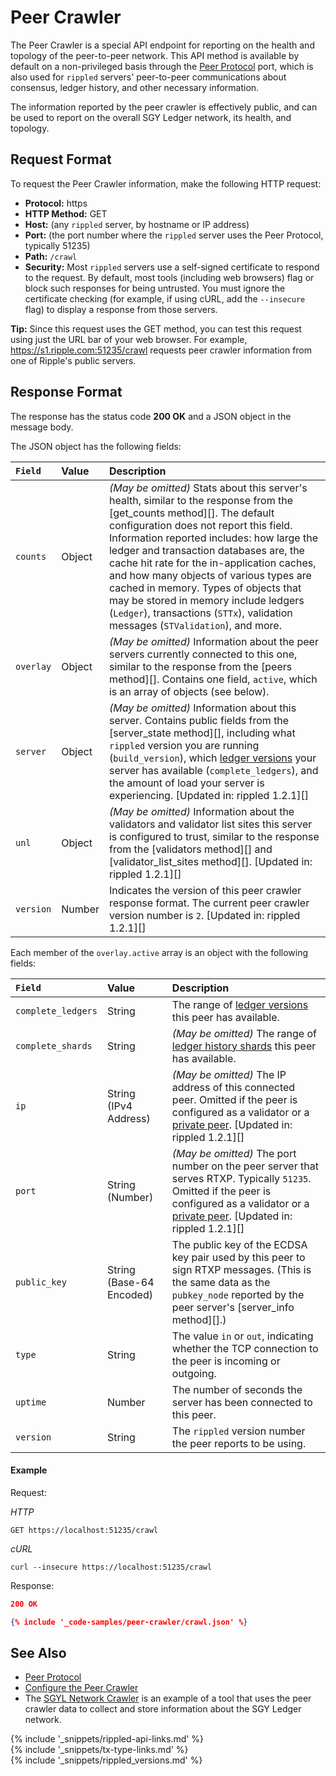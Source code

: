 # Peer Crawler

The Peer Crawler is a special API endpoint for reporting on the health and topology of the peer-to-peer network. This API method is available by default on a non-privileged basis through the [Peer Protocol](peer-protocol.html) port, which is also used for `rippled` servers' peer-to-peer communications about consensus, ledger history, and other necessary information.

The information reported by the peer crawler is effectively public, and can be used to report on the overall SGY Ledger network, its health, and topology.

## Request Format

To request the Peer Crawler information, make the following HTTP request:

- **Protocol:** https
- **HTTP Method:** GET
- **Host:** (any `rippled` server, by hostname or IP address)
- **Port:** (the port number where the `rippled` server uses the Peer Protocol, typically 51235)
- **Path:** `/crawl`
- **Security:** Most `rippled` servers use a self-signed certificate to respond to the request. By default, most tools (including web browsers) flag or block such responses for being untrusted. You must ignore the certificate checking (for example, if using cURL, add the `--insecure` flag) to display a response from those servers.

**Tip:** Since this request uses the GET method, you can test this request using just the URL bar of your web browser. For example, <https://s1.ripple.com:51235/crawl> requests peer crawler information from one of Ripple's public servers.

## Response Format

The response has the status code **200 OK** and a JSON object in the message body.

The JSON object has the following fields:

| `Field`          | Value  | Description                                      |
|:-----------------|:-------|:-------------------------------------------------|
| `counts`         | Object | _(May be omitted)_ Stats about this server's health, similar to the response from the [get_counts method][]. The default configuration does not report this field. Information reported includes: how large the ledger and transaction databases are, the cache hit rate for the in-application caches, and how many objects of various types are cached in memory. Types of objects that may be stored in memory include ledgers (`Ledger`), transactions (`STTx`), validation messages (`STValidation`), and more. |
| `overlay` | Object  | _(May be omitted)_ Information about the peer servers currently connected to this one, similar to the response from the [peers method][]. Contains one field, `active`, which is an array of objects (see below). |
| `server`         | Object | _(May be omitted)_ Information about this server. Contains public fields from the [server_state method][], including what `rippled` version you are running (`build_version`), which [ledger versions](ledger-history.html) your server has available (`complete_ledgers`), and the amount of load your server is experiencing. [Updated in: rippled 1.2.1][] |
| `unl`            | Object | _(May be omitted)_ Information about the validators and validator list sites this server is configured to trust, similar to the response from the [validators method][] and [validator_list_sites method][]. [Updated in: rippled 1.2.1][] |
| `version`        | Number | Indicates the version of this peer crawler response format. The current peer crawler version number is `2`. [Updated in: rippled 1.2.1][] |

Each member of the `overlay.active` array is an object with the following fields:

| `Field`      | Value                    | Description                        |
|:-------------|:-------------------------|:-----------------------------------|
| `complete_ledgers` | String | The range of [ledger versions](ledger-history.html) this peer has available. |
| `complete_shards` | String | _(May be omitted)_ The range of [ledger history shards](history-sharding.html) this peer has available. |
| `ip`         | String (IPv4 Address)    | _(May be omitted)_ The IP address of this connected peer. Omitted if the peer is configured as a validator or a [private peer](peer-protocol.html#private-peers). [Updated in: rippled 1.2.1][] |
| `port`       | String (Number)          | _(May be omitted)_ The port number on the peer server that serves RTXP. Typically `51235`. Omitted if the peer is configured as a validator or a [private peer](peer-protocol.html#private-peers). [Updated in: rippled 1.2.1][] |
| `public_key` | String (Base-64 Encoded) | The public key of the ECDSA key pair used by this peer to sign RTXP messages. (This is the same data as the `pubkey_node` reported by the peer server's [server_info method][].) |
| `type`       | String                   | The value `in` or `out`, indicating whether the TCP connection to the peer is incoming or outgoing. |
| `uptime`     | Number                   | The number of seconds the server has been connected to this peer. |
| `version`    | String                   | The `rippled` version number the peer reports to be using. |

#### Example

Request:

<!-- MULTICODE_BLOCK_START -->

*HTTP*

```
GET https://localhost:51235/crawl
```

*cURL*

```
curl --insecure https://localhost:51235/crawl
```

<!-- MULTICODE_BLOCK_END -->

Response:

```json
200 OK

{% include '_code-samples/peer-crawler/crawl.json' %}
```


## See Also

- [Peer Protocol](peer-protocol.html)
- [Configure the Peer Crawler](configure-the-peer-crawler.html)
- The [SGYL Network Crawler](https://github.com/ripple/rippled-network-crawler) is an example of a tool that uses the peer crawler data to collect and store information about the SGY Ledger network.


<!--{# common link defs #}-->
{% include '_snippets/rippled-api-links.md' %}			
{% include '_snippets/tx-type-links.md' %}			
{% include '_snippets/rippled_versions.md' %}
